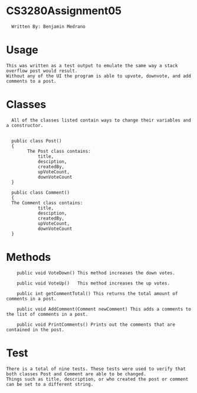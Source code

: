 # CS3280Assignment05
      Written By: Benjamin Medrano 
      
# Usage 
    This was written as a test output to emulate the same way a stack overflow post would result. 
    Without any of the UI the program is able to upvote, downvote, and add comments to a post. 
     
# Classes 

      All of the classes listed contain ways to change their variables and a constructor. 
      
      
      public class Post()
      {
            The Post class contains:
                title, 
                desciption,
                createdBy,
                upVoteCount,
                downVoteCount
      }
      
      public class Comment()
      {
      The Comment class contains:
                title, 
                desciption,
                createdBy,
                upVoteCount,
                downVoteCount     
      }

# Methods
        
        public void VoteDown() This method increases the down votes.

        public void VoteUp()   This method increases the up votes.

        public int getCommentTotal() This returns the total amount of comments in a post. 

        public void AddComment(Comment newComment) This adds a comments to the list of comments in a post.

        public void PrintComments() Prints out the comments that are contained in the post.
  
# Test 

    There is a total of nine tests. These tests were used to verify that both classes Post and Comment are able to be changed. 
    Things such as title, description, or who created the post or comment can be set to a different string. 
